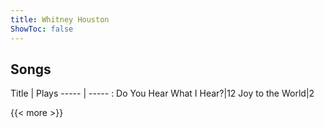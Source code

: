 ```yaml
---
title: Whitney Houston
ShowToc: false
---
```


## Songs
Title | Plays 
----- | ----- : 
Do You Hear What I Hear?|12
Joy to the World|2

{{< more >}}